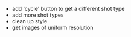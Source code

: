 * add 'cycle' button to get a different shot type
* add more shot types
* clean up style
* get images of uniform resolution

